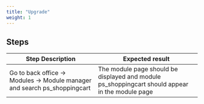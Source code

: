 ```yaml
---
title: "Upgrade"
weight: 1
---
```

## Steps
| Step Description | Expected result |
| ----- | ----- |
| Go to back office -> Modules -> Module manager and search ps_shoppingcart | The module page should be displayed and module ps_shoppingcart should appear in the module page |
